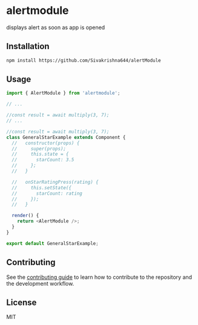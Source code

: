 # alertmodule

displays alert as soon as app is opened

## Installation

```sh
npm install https://github.com/Sivakrishna644/alertModule
```

## Usage

```js
import { AlertModule } from 'alertmodule';

// ...

//const result = await multiply(3, 7);
// ...

//const result = await multiply(3, 7);
class GeneralStarExample extends Component {
  //   constructor(props) {
  //     super(props);
  //     this.state = {
  //       starCount: 3.5
  //     };
  //   }

  //   onStarRatingPress(rating) {
  //     this.setState({
  //       starCount: rating
  //     });
  //   }

  render() {
    return <AlertModule />;
  }
}

export default GeneralStarExample;
```

## Contributing

See the [contributing guide](CONTRIBUTING.md) to learn how to contribute to the repository and the development workflow.

## License

MIT
